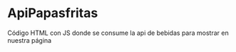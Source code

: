 # ApiPapasfritas
Código HTML con JS donde se consume la api de bebidas para mostrar en nuestra página
